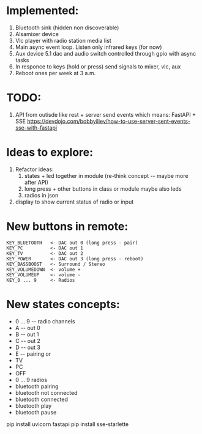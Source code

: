# Implemented:
 1. Bluetooth sink (hidden non discoverable)
 1. Alsamixer device
 1. Vlc player with radio station media list
 1. Main async event loop. Listen only infrared keys (for now)
 1. Aux device 5.1 dac and audio switch controlled through gpio with async tasks
 1. In responce to keys (hold or press) send signals to mixer, vlc, aux
 1. Reboot ones per week at 3 a.m.

# TODO:
 1. API from outisde like rest + server send events which means: FastAPI + SSE
    https://devdojo.com/bobbyiliev/how-to-use-server-sent-events-sse-with-fastapi

# Ideas to explore:
 1. Refactor ideas:
    1. states + led together in module (re-think concept -- maybe more after API)
    1. long press + other buttons in class or module maybe also leds
    1. radios in json
1. display to show current status of radio or input

# New buttons in remote:
```
KEY_BLUETOOTH   <- DAC out 0 (long press - pair)
KEY_PC          <- DAC out 1
KEY_TV          <- DAC out 2
KEY_POWER       <- DAC out 3 (long press - reboot)
KEY_BASSBOOST   <- Surround / Stereo
KEY_VOLUMEDOWN  <- volume +
KEY_VOLUMEUP    <- volume -
KEY_0 ... 9     <- Radios
```

# New states concepts:
 - 0 ... 9 -- radio channels
 - A -- out 0
 - B -- out 1
 - C -- out 2
 - D -- out 3
 - E -- pairing
or
 - TV
 - PC
 - OFF
 - 0 ... 9 radios
 - bluetooth pairing
 - bluetooth not connected
 - bluetooth connected
 - bluetooth play
 - bluetooth pause

pip install uvicorn fastapi
pip install sse-starlette
